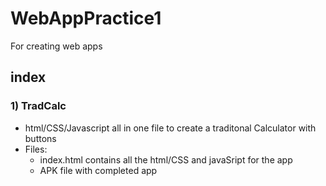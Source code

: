 # WebAppPractice1
For creating web apps

## index

### 1) TradCalc 
- html/CSS/Javascript all in one file to create a traditonal Calculator with buttons
- Files:
  - index.html contains all the html/CSS and javaSript for the app
  - APK file with completed app
